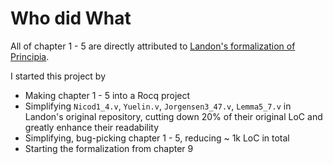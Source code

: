 # Who did What

All of chapter 1 - 5 are directly attributed to [Landon's formalization of Principia](https://github.com/LogicalAtomist/principia).

I started this project by
- Making chapter 1 - 5 into a Rocq project
- Simplifying `Nicod1_4.v`, `Yuelin.v`, `Jorgensen3_47.v`, `Lemma5_7.v` in Landon's original repository, cutting down 20% of their original LoC and greatly enhance their readability
- Simplifying, bug-picking chapter 1 - 5, reducing ~ 1k LoC in total
- Starting the formalization from chapter 9

